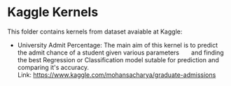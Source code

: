 # Kaggle Kernels
This folder contains kernels from dataset avaiable at Kaggle:
* University Admit Percentage:  The main aim of this kernel is to predict the admit chance of a student given various parameters&nbsp;&nbsp;&nbsp;&nbsp;&nbsp;&nbsp; and                                       finding the best Regression or Classification model sutable for prediction and comparing it's accuracy.
                                <br>Link: https://www.kaggle.com/mohansacharya/graduate-admissions</br>
